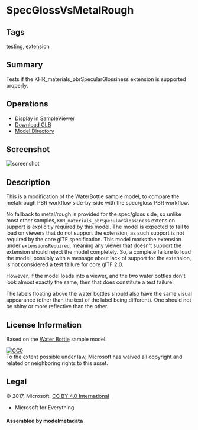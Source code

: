 # SpecGlossVsMetalRough

## Tags

[testing](../../Models-testing.md), [extension](../../Models-extension.md)

## Summary

Tests if the KHR_materials_pbrSpecularGlossiness extension is supported properly.

## Operations

* [Display](https://github.khronos.org/glTF-Sample-Viewer-Release/?model=https://raw.GithubUserContent.com/KhronosGroup/glTF-Sample-Assets/main/./Models/SpecGlossVsMetalRough/glTF-Binary/SpecGlossVsMetalRough.glb) in SampleViewer
* [Download GLB](https://raw.GithubUserContent.com/KhronosGroup/glTF-Sample-Assets/main/./Models/SpecGlossVsMetalRough/glTF-Binary/SpecGlossVsMetalRough.glb)
* [Model Directory](./)

## Screenshot

![screenshot](screenshot/screenshot-large.jpg)

## Description

This is a modification of the WaterBottle sample model, to compare the metal/rough PBR workflow side-by-side with the spec/gloss PBR workflow.

No fallback to metal/rough is provided for the spec/gloss side, so unlike most other samples, `KHR_materials_pbrSpecularGlossiness` extension support is explicitly required by this model.  The model is expected to fail to load on viewers that do not support the extension, as such support is not required by the core glTF specification.  This model marks the extension under `extensionsRequired`, meaning any viewer that doesn't support the extension should reject the model completely.  So, a complete failure to load the model, possibly with a message about lack of support for the extension, is not considered a test failure for core glTF 2.0.

However, if the model loads into a viewer, and the two water bottles don't look almost exactly the same, then that does constitute a test failure.

The labels floating above the water bottles should also have the same visual appearance (other than the text of the label being different).  One should not be shiny or more reflective than the other.

## License Information

Based on the [Water Bottle](../WaterBottle/) sample model.

[![CC0](http://i.creativecommons.org/p/zero/1.0/88x31.png)](http://creativecommons.org/publicdomain/zero/1.0/)  
To the extent possible under law, Microsoft has waived all copyright and related or neighboring rights to this asset.


## Legal

&copy; 2017, Microsoft. [CC BY 4.0 International](https://creativecommons.org/licenses/by/4.0/legalcode)

 - Microsoft for Everything

#### Assembled by modelmetadata